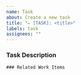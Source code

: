 ```yaml
---
name: Task
about: Create a new task
title: "✏️ [TASK]: <title>"
labels: task
assignees: ""
---
```


### Task Description

<!-- Provide enough detail to create shared understanding of scope. Any developer
should be able to take the item and know what needs to be implemented.-->

```[tasklist]
### Related Work Items
```
